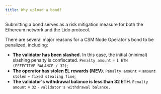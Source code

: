 ```yaml
---
title: Why upload a bond?
---
```


Submitting a bond serves as a risk mitigation measure for both the Ethereum network and the Lido protocol.

There are several major reasons for a CSM Node Operator's bond to be penalized, including:

- **The validator has been slashed.** In this case, the initial (minimal) slashing penalty is confiscated. `Penalty amount` = `1 ETH (EFFECTIVE_BALANCE / 32)`;
- **The operator has stolen EL rewards (MEV)**. `Penalty amount` = `amount stolen` + `fixed stealing fine`;
- **The validator's withdrawal balance is less than 32 ETH**. `Penalty amount` = `32` - `validator's withdrawal balance.`
